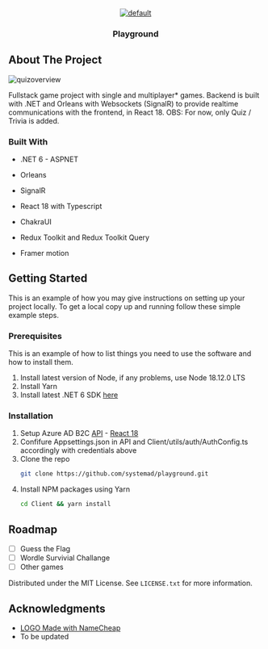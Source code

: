 <!-- PROJECT LOGO -->
<br />
<div align="center">
  <a href="https://github.com/systemad/playground">
  
  ![default](https://user-images.githubusercontent.com/8531546/198888113-c01b3bd4-e715-4f44-b69b-54fae0fc063f.png)

  </a>
</div>
<h3 align="center">Playground</h3>

<!-- ABOUT THE PROJECT -->
## About The Project

![quizoverview](https://user-images.githubusercontent.com/8531546/198885999-53793d79-3e73-4793-831f-4f929ce30c97.png)

Fullstack game project with single and multiplayer* games. Backend is built with .NET and Orleans with Websockets (SignalR) to provide realtime communications with the frontend, in React 18.
OBS: For now, only Quiz / Trivia is added.

### Built With

* .NET 6 - ASPNET
* Orleans
* SignalR

* React 18 with Typescript
* ChakraUI
* Redux Toolkit and Redux Toolkit Query
* Framer motion


<!-- GETTING STARTED -->
## Getting Started

This is an example of how you may give instructions on setting up your project locally.
To get a local copy up and running follow these simple example steps.

### Prerequisites

This is an example of how to list things you need to use the software and how to install them.
1. Install latest version of Node, if any problems, use Node 18.12.0 LTS 
2. Install Yarn
3. Install latest .NET 6 SDK [here](https://dotnet.microsoft.com/en-us/download/dotnet/6.0)

### Installation

1. Setup Azure AD B2C [API](https://learn.microsoft.com/en-us/samples/azure-samples/active-directory-aspnetcore-webapp-openidconnect-v2/how-to-secure-a-web-api-built-with-aspnet-core-using-the-azure-ad-b2c/) - [React 18](https://learn.microsoft.com/en-us/azure/active-directory-b2c/configure-authentication-sample-react-spa-app)
2. Confifure Appsettings.json in API and Client/utils/auth/AuthConfig.ts accordingly with credentials above 
2. Clone the repo
   ```sh
   git clone https://github.com/systemad/playground.git
   ```
3. Install NPM packages using Yarn
   ```sh
   cd Client && yarn install
   ```

<!-- ROADMAP -->
## Roadmap

- [ ] Guess the Flag
- [ ] Wordle Survivial Challange
- [ ] Other games

Distributed under the MIT License. See `LICENSE.txt` for more information.

<!-- ACKNOWLEDGMENTS -->
## Acknowledgments

* [LOGO Made with NameCheap](https://www.namecheap.com/logo-maker/)
* To be updated
